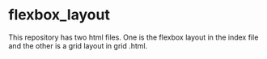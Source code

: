 # flexbox_layout
This repository has two html files. One is the flexbox layout in the index file and the other is a grid layout in grid .html.

